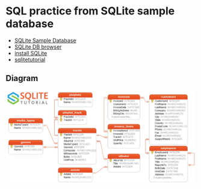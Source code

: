 # SQL practice from SQLite sample database

- [SQLite Sample Database](https://www.sqlitetutorial.net/sqlite-sample-database/)
- [SQLite DB browser](https://sqlitebrowser.org/dl/)
- [install SQLite](https://www.sqlitetutorial.net/download-install-sqlite/)
- [sqlitetutorial](https://www.sqlitetutorial.net/)

## Diagram

![](./images/diagram.jpg)
